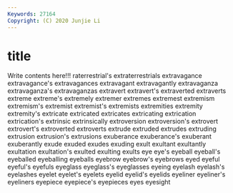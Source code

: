 ```yaml
---
Keywords: 27164
Copyright: (C) 2020 Junjie Li
---
```


# title

Write contents here!!!
raterrestrial's 
extraterrestrials 
extravagance 
extravagance's 
extravagances
extravagant 
extravagantly 
extravaganza 
extravaganza's 
extravaganzas 
extravert 
extravert's 
extraverted 
extraverts 
extreme
extreme's 
extremely 
extremer 
extremes 
extremest 
extremism 
extremism's 
extremist 
extremist's 
extremists
extremities 
extremity 
extremity's 
extricate 
extricated 
extricates 
extricating 
extrication 
extrication's 
extrinsic
extrinsically 
extroversion 
extroversion's 
extrovert 
extrovert's 
extroverted 
extroverts 
extrude 
extruded 
extrudes
extruding 
extrusion 
extrusion's 
extrusions 
exuberance 
exuberance's 
exuberant 
exuberantly 
exude 
exuded
exudes 
exuding 
exult 
exultant 
exultantly 
exultation 
exultation's 
exulted 
exulting 
exults
eye 
eye's 
eyeball 
eyeball's 
eyeballed 
eyeballing 
eyeballs 
eyebrow 
eyebrow's 
eyebrows
eyed 
eyeful 
eyeful's 
eyefuls 
eyeglass 
eyeglass's 
eyeglasses 
eyeing 
eyelash 
eyelash's
eyelashes 
eyelet 
eyelet's 
eyelets 
eyelid 
eyelid's 
eyelids 
eyeliner 
eyeliner's 
eyeliners
eyepiece 
eyepiece's 
eyepieces 
eyes 
eyesight 
